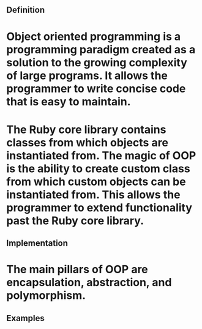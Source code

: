 ## **Definition**

# Object oriented programming is a programming paradigm created as a solution to the growing complexity of large programs. It allows the programmer to write concise code that is easy to maintain.

# The Ruby core library contains classes from which objects are instantiated from. The magic of OOP is the ability to create custom class from which custom objects can be instantiated from. This allows the programmer to extend functionality past the Ruby core library.

## **Implementation**

# The main pillars of OOP are encapsulation, abstraction, and polymorphism.

## **Examples**